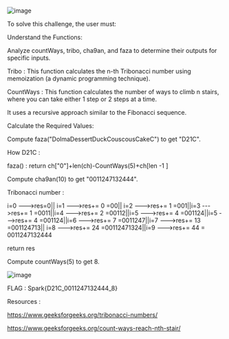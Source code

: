 ![image](https://github.com/user-attachments/assets/9bdae592-20bc-44cf-9988-652f3fbcd5b4)

To solve this challenge, the user must:

Understand the Functions:

Analyze countWays, tribo, cha9an, and faza to determine their outputs for specific inputs.

Tribo : This function calculates the n-th Tribonacci number using memoization (a dynamic programming technique).

CountWays : This function calculates the number of ways to climb n stairs, where you can take either 1 step or 2 steps at a time.

It uses a recursive approach similar to the Fibonacci sequence.

Calculate the Required Values:

Compute faza("DolmaDessertDuckCouscousCakeC") to get "D21C".

How D21C :

faza() : return ch["0"]+len(ch)-CountWays(5)+ch[len -1 ]

Compute cha9an(10) to get "0011247132444".

Tribonacci number : 

i=0 --->res=0|| i=1 --->res+= 0 =00|| i=2 --->res+= 1 =001||i=3 --->res+= 1 =0011||i=4 --->res+= 2 =00112||i=5 --->res+= 4 =001124||i=5 --->res+= 4 =001124||i=6 --->res+= 7 =0011247||i=7 --->res+= 13 =001124713||
i=8 --->res+= 24 =00112471324||i=9 --->res+= 44 = 0011247132444

return res

Compute countWays(5) to get 8.

![image](https://github.com/user-attachments/assets/af649c60-34b3-429f-89fd-757715c00d21)

FLAG : Spark{D21C_0011247132444_8}

Resources :

https://www.geeksforgeeks.org/tribonacci-numbers/

https://www.geeksforgeeks.org/count-ways-reach-nth-stair/
